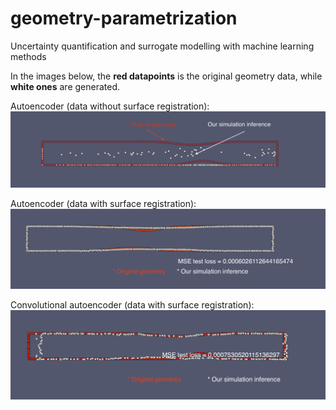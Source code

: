 # geometry-parametrization
Uncertainty quantification and surrogate modelling with machine learning methods

In the images below, the **red datapoints** is the original geometry data, while **white ones** are generated.

Autoencoder (data without surface registration):
![Generated and original geometries](result.png)

Autoencoder (data with surface registration):
![Generated and original geometries](dense_autoenc_result.png)

Convolutional autoencoder (data with surface registration):
![Generated and original geometries](conv_autoencoder_result.png)